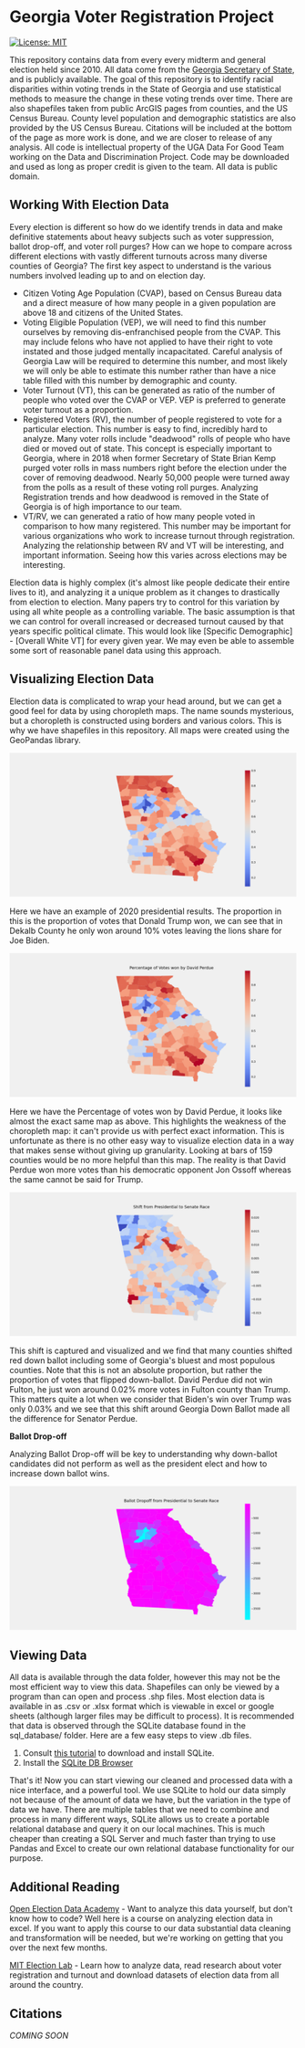 # Georgia Voter Registration Project

[![License: MIT](https://img.shields.io/badge/License-MIT-yellow.svg)](https://opensource.org/licenses/MIT)

This repository contains data from every every midterm and general election held since 2010. All data come from the [Georgia Secretary of State](https://sos.ga.gov/), and is publicly available. The goal of this repository is to identify racial disparities within voting trends in the State of Georgia and use statistical methods to measure the change in these voting trends over time. There are also shapefiles taken from public ArcGIS pages from counties, and the US Census Bureau. County level population and demographic statistics are also provided by the US Census Bureau. Citations will be included at the bottom of the page as more work is done, and we are closer to release of any analysis. All code is intellectual property of the UGA Data For Good Team working on the Data and Discrimination Project. Code may be downloaded and used as long as proper credit is given to the team. All data is public domain. 

## Working With Election Data

Every election is different so how do we identify trends in data and make definitive statements about heavy subjects such as voter suppression, ballot drop-off, and voter roll purges? How can we hope to compare across different elections with vastly different turnouts across many diverse counties of Georgia? The first key aspect to understand is the various numbers involved leading up to and on election day. 

- Citizen Voting Age Population (CVAP), based on Census Bureau data and a direct measure of how many people in a given population are above 18 and citizens of the United States. 
- Voting Eligible Population (VEP), we will need to find this number ourselves by removing dis-enfranchised people from the CVAP. This may include felons who have not applied to have their right to vote instated and those judged mentally incapacitated. Careful analysis of Georgia Law will be required to determine this number, and most likely we will only be able to estimate this number rather than have a nice table filled with this number by demographic and county. 
- Voter Turnout (VT), this can be generated as ratio of the number of people who voted over the CVAP or VEP. VEP is preferred to generate voter turnout as a proportion. 
- Registered Voters (RV), the number of people registered to vote for a particular election. This number is easy to find, incredibly hard to analyze. Many voter rolls include "deadwood" rolls of people who have died or moved out of state. This concept is especially important to Georgia, where in 2018 when former Secretary of State Brian Kemp purged voter rolls in mass numbers right before the election under the cover of removing deadwood. Nearly 50,000 people were turned away from the polls as a result of these voting roll purges. Analyzing Registration trends and how deadwood is removed in the State of Georgia is of high importance to our team. 
- VT/RV, we can generated a ratio of how many people voted in comparison to how many registered. This number may be important for various organizations who work to increase turnout through registration. Analyzing the relationship between RV and VT will be interesting, and important information. Seeing how this varies across elections may be interesting. 

Election data is highly complex (it's almost like people dedicate their entire lives to it), and analyzing it a unique problem as it changes to drastically from election to election. Many papers try to control for this variation by using all white people as a controlling variable. The basic assumption is that we can control for overall increased or decreased turnout caused by that years specific political climate. This would look like [Specific Demographic] - [Overall White VT] for every given year. We may even be able to assemble some sort of reasonable panel data using this approach. 

## Visualizing Election Data

Election data is complicated to wrap your head around, but we can get a good feel for data by using choropleth maps. The name sounds mysterious, but a choropleth is constructed using borders and various colors. This is why we have shapefiles in this repository. All maps were created using the GeoPandas library. 

![Plot of Presidential Election Results](plots/2020presidentialresults.png)

Here we have an example of 2020 presidential results. The proportion in this is the proportion of votes that Donald Trump won, we can see that in Dekalb County he only won around 10% votes leaving the lions share for Joe Biden. 

![Plot of Presidential Election Results](plots/2020SenatePerdueresults.png)

Here we have the Percentage of votes won by David Perdue, it looks like almost the exact same map as above. This highlights the weakness of the choropleth map: it can't provide us with perfect exact information. This is unfortunate as there is no other easy way to visualize election data in a way that makes sense without giving up granularity. Looking at bars of 159 counties would be no more helpful than this map. The reality is that David Perdue won more votes than his democratic opponent Jon Ossoff whereas the same cannot be said for Trump. 

![Shift from Presidential to Senate](plots/2020shift.png)

This shift is captured and visualized and we find that many counties shifted red down ballot including some of Georgia's bluest and most populous counties. Note that this is not an absolute proportion, but rather the proportion of votes that flipped down-ballot. David Perdue did not win Fulton, he just won around 0.02% more votes in Fulton county than Trump. This matters quite a lot when we consider that Biden's win over Trump was only 0.03% and we see that this shift around Georgia Down Ballot made all the difference for Senator Perdue. 

**Ballot Drop-off**

Analyzing Ballot Drop-off will be key to understanding why down-ballot candidates did not perform as well as the president elect and how to increase down ballot wins. 

![Ballot Drop off From Presidential to Senate(Perdue vs. Osoff)](plots/2020dropoff.png)

## Viewing Data

All data is available through the data folder, however this may not be the most efficient way to view this data. Shapefiles can only be viewed by a program than can open and process .shp files. Most election data is available in as .csv or .xlsx format which is viewable in excel or google sheets (although larger files may be difficult to process). It is recommended that data is observed through the SQLite database found in the sql_database/ folder. Here are a few easy steps to view .db files. 

1. Consult [this tutorial](https://www.sqlitetutorial.net/download-install-sqlite/) to download and install SQLite. 
2. Install the [SQLite DB Browser ](https://sqlitebrowser.org/)

That's it! Now you can start viewing our cleaned and processed data with a nice interface, and a powerful tool. We use SQLite to hold our data simply not because of the amount of data we have, but the variation in the type of data we have. There are multiple tables that we need to combine and process in many different ways, SQLite allows us to create a portable relational database and query it on our local machines. This is much cheaper than creating a SQL Server and much faster than trying to use Pandas and Excel to create our own relational database functionality for our purpose. 

## Additional Reading

[Open Election Data Academy](https://openelectiondata.net/en/academy/) - Want to analyze this data yourself, but don't know how to code? Well here is a course on analyzing election data in excel. If you want to apply this course to our data substantial data cleaning and transformation will be needed, but we're working on getting that you over the next few months. 

[MIT Election Lab](https://electionlab.mit.edu/) - Learn how to analyze data, read research about voter registration and turnout and download datasets of election data from all around the country. 

## Citations 

*COMING SOON*

